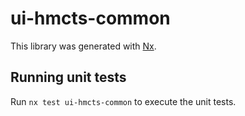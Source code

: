 # ui-hmcts-common

This library was generated with [Nx](https://nx.dev).

## Running unit tests

Run `nx test ui-hmcts-common` to execute the unit tests.
